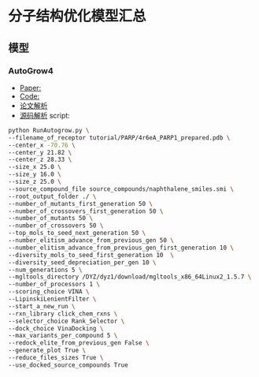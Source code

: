 # 分子结构优化模型汇总
## 模型
### AutoGrow4
- [Paper: ](https://www.ncbi.nlm.nih.gov/pmc/articles/PMC7165399/)
- [Code:](https://durrantlab.pitt.edu/autogrow4/)
- [论文解析](https://blog.csdn.net/weixin_42486623/article/details/131392519)
- [源码解析](https://blog.csdn.net/weixin_42486623/article/details/131409905)
script:
```bash
python RunAutogrow.py \
--filename_of_receptor tutorial/PARP/4r6eA_PARP1_prepared.pdb \
--center_x -70.76 \
--center_y 21.82 \
--center_z 28.33 \
--size_x 25.0 \
--size_y 16.0 \
--size_z 25.0 \
--source_compound_file source_compounds/naphthalene_smiles.smi \
--root_output_folder ./ \
--number_of_mutants_first_generation 50 \
--number_of_crossovers_first_generation 50 \
--number_of_mutants 50 \
--number_of_crossovers 50 \
--top_mols_to_seed_next_generation 50 \
--number_elitism_advance_from_previous_gen 50 \
--number_elitism_advance_from_previous_gen_first_generation 10 \
--diversity_mols_to_seed_first_generation 10  \
--diversity_seed_depreciation_per_gen 10 \
--num_generations 5 \
--mgltools_directory /DYZ/dyz1/download/mgltools_x86_64Linux2_1.5.7 \
--number_of_processors 1 \
--scoring_choice VINA \
--LipinskiLenientFilter \
--start_a_new_run \
--rxn_library click_chem_rxns \
--selector_choice Rank_Selector \
--dock_choice VinaDocking \
--max_variants_per_compound 5 \
--redock_elite_from_previous_gen False \
--generate_plot True \
--reduce_files_sizes True \
--use_docked_source_compounds True
```
